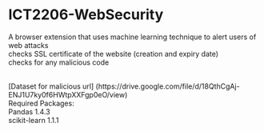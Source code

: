 # ICT2206-WebSecurity
A browser extension that uses machine learning technique to alert users of web attacks <br />
checks SSL certificate of the website (creation and expiry date) <br />
checks for any malicious code <br />

<br />
[Dataset for malicious url] (https://drive.google.com/file/d/18QthCgAj-ENJ1U7ky0f6HWtpXXFgp0eO/view)

<br />
Required Packages:
<br />
Pandas 1.4.3
<br />
scikit-learn 1.1.1
